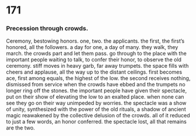 # 171

### Precession through crowds.

Ceremony, bestowing honors. one, two. the applicants. the first, the first’s honored, all the followers. a day for one, a day of many. they walk, they march. the crowds part and let them pass. go through to the place with the important people waiting to talk, to confer their honor, to observe the old ceremony. stiff moves in heavy garb, far away trumpets. the space fills with cheers and applause, all the way up to the distant ceilings. first becomes ace, first among equals, the highest of the low. the second receives nothing, dismissed from service when the crowds have ebbed and the trumpets no longer ring off the stones. the important people have given their spectacle, put on their show of elevating the low to an exalted place. when none can see they go on their way unimpeded by worries. the spectacle was a show of unity, synthesized with the power of the old rituals, a shadow of ancient magic reawakened by the collective delusion of the crowds. all of it reduced to just a few words, an honor conferred. the spectacle lost, all that remains are the two. 